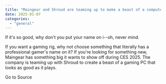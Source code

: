 ```yaml
---
title: "Maingear and Shroud are teaming up to make a beast of a computer"
date: 2025-01-07
categories: 
  - "general"
---
```


If it's so good, why don't you put your name on i--oh, never mind.

If you want a gaming rig, why not choose something that literally has a professional gamer's name on it? If you're looking for something new, Maingear has something big it wants to show off during CES 2025. The company is teaming up with Shroud to create a beast of a gaming PC that looks as good as it plays.

Go to Source

